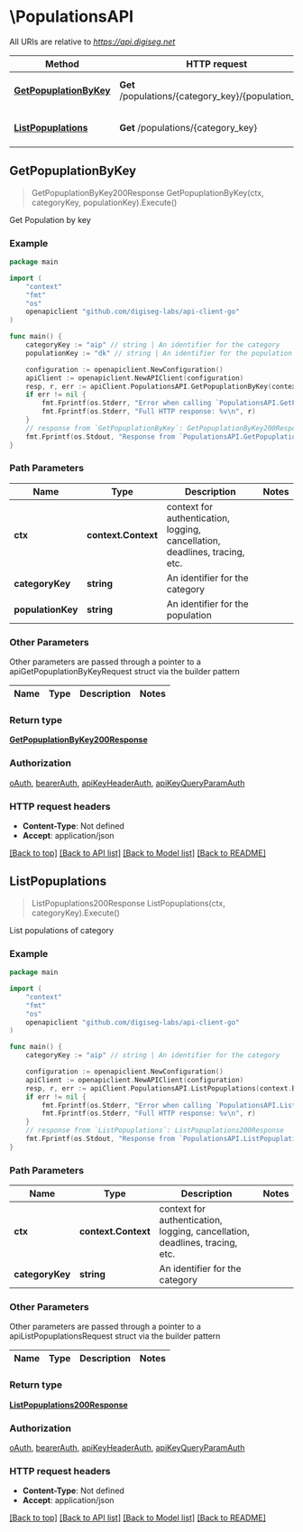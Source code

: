 # \PopulationsAPI

All URIs are relative to *https://api.digiseg.net*

Method | HTTP request | Description
------------- | ------------- | -------------
[**GetPopuplationByKey**](PopulationsAPI.md#GetPopuplationByKey) | **Get** /populations/{category_key}/{population_key} | Get Population by key
[**ListPopuplations**](PopulationsAPI.md#ListPopuplations) | **Get** /populations/{category_key} | List populations of category



## GetPopuplationByKey

> GetPopuplationByKey200Response GetPopuplationByKey(ctx, categoryKey, populationKey).Execute()

Get Population by key



### Example

```go
package main

import (
	"context"
	"fmt"
	"os"
	openapiclient "github.com/digiseg-labs/api-client-go"
)

func main() {
	categoryKey := "aip" // string | An identifier for the category
	populationKey := "dk" // string | An identifier for the population

	configuration := openapiclient.NewConfiguration()
	apiClient := openapiclient.NewAPIClient(configuration)
	resp, r, err := apiClient.PopulationsAPI.GetPopuplationByKey(context.Background(), categoryKey, populationKey).Execute()
	if err != nil {
		fmt.Fprintf(os.Stderr, "Error when calling `PopulationsAPI.GetPopuplationByKey``: %v\n", err)
		fmt.Fprintf(os.Stderr, "Full HTTP response: %v\n", r)
	}
	// response from `GetPopuplationByKey`: GetPopuplationByKey200Response
	fmt.Fprintf(os.Stdout, "Response from `PopulationsAPI.GetPopuplationByKey`: %v\n", resp)
}
```

### Path Parameters


Name | Type | Description  | Notes
------------- | ------------- | ------------- | -------------
**ctx** | **context.Context** | context for authentication, logging, cancellation, deadlines, tracing, etc.
**categoryKey** | **string** | An identifier for the category | 
**populationKey** | **string** | An identifier for the population | 

### Other Parameters

Other parameters are passed through a pointer to a apiGetPopuplationByKeyRequest struct via the builder pattern


Name | Type | Description  | Notes
------------- | ------------- | ------------- | -------------



### Return type

[**GetPopuplationByKey200Response**](GetPopuplationByKey200Response.md)

### Authorization

[oAuth](../README.md#oAuth), [bearerAuth](../README.md#bearerAuth), [apiKeyHeaderAuth](../README.md#apiKeyHeaderAuth), [apiKeyQueryParamAuth](../README.md#apiKeyQueryParamAuth)

### HTTP request headers

- **Content-Type**: Not defined
- **Accept**: application/json

[[Back to top]](#) [[Back to API list]](../README.md#documentation-for-api-endpoints)
[[Back to Model list]](../README.md#documentation-for-models)
[[Back to README]](../README.md)


## ListPopuplations

> ListPopuplations200Response ListPopuplations(ctx, categoryKey).Execute()

List populations of category



### Example

```go
package main

import (
	"context"
	"fmt"
	"os"
	openapiclient "github.com/digiseg-labs/api-client-go"
)

func main() {
	categoryKey := "aip" // string | An identifier for the category

	configuration := openapiclient.NewConfiguration()
	apiClient := openapiclient.NewAPIClient(configuration)
	resp, r, err := apiClient.PopulationsAPI.ListPopuplations(context.Background(), categoryKey).Execute()
	if err != nil {
		fmt.Fprintf(os.Stderr, "Error when calling `PopulationsAPI.ListPopuplations``: %v\n", err)
		fmt.Fprintf(os.Stderr, "Full HTTP response: %v\n", r)
	}
	// response from `ListPopuplations`: ListPopuplations200Response
	fmt.Fprintf(os.Stdout, "Response from `PopulationsAPI.ListPopuplations`: %v\n", resp)
}
```

### Path Parameters


Name | Type | Description  | Notes
------------- | ------------- | ------------- | -------------
**ctx** | **context.Context** | context for authentication, logging, cancellation, deadlines, tracing, etc.
**categoryKey** | **string** | An identifier for the category | 

### Other Parameters

Other parameters are passed through a pointer to a apiListPopuplationsRequest struct via the builder pattern


Name | Type | Description  | Notes
------------- | ------------- | ------------- | -------------


### Return type

[**ListPopuplations200Response**](ListPopuplations200Response.md)

### Authorization

[oAuth](../README.md#oAuth), [bearerAuth](../README.md#bearerAuth), [apiKeyHeaderAuth](../README.md#apiKeyHeaderAuth), [apiKeyQueryParamAuth](../README.md#apiKeyQueryParamAuth)

### HTTP request headers

- **Content-Type**: Not defined
- **Accept**: application/json

[[Back to top]](#) [[Back to API list]](../README.md#documentation-for-api-endpoints)
[[Back to Model list]](../README.md#documentation-for-models)
[[Back to README]](../README.md)

